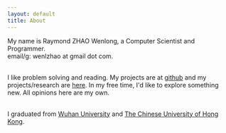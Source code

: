 ```yaml
---
layout: default
title: About
---
```

My name is Raymond ZHAO Wenlong, a Computer Scientist and Programmer.  
email/g: wenlzhao at gmail dot com.  
<br> 


I like problem solving and reading.  My projects are at [github](https://github.com/muyun) and my projects/research are [here](http://muyun.github.io/research/).  In my free time, I'd like to explore something new. All opinions here are my own.  
<br> 


I graduated from [Wuhan University](https://www.sciencemag.org/collections/celebrating-125-years-academic-excellence-wuhan-university-1893-2018?fbclid=IwAR0RzFSkpxaI8wk61JDnE7p6SWr7SlKXLyoFHkrg4-iqKGiRyE2gZfaGl8s) and [The Chinese University of Hong Kong](http://www.cuhk.edu.hk/english/index.html).    
<br> 

